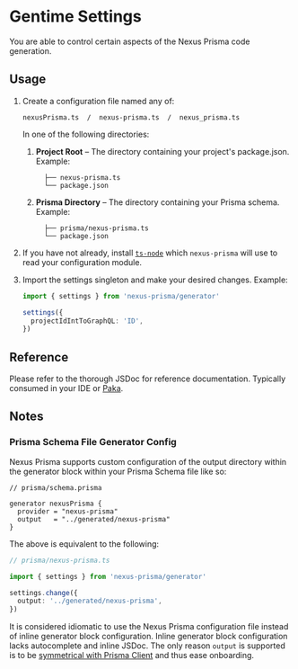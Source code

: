 # Gentime Settings

You are able to control certain aspects of the Nexus Prisma code generation.

## Usage

1. Create a configuration file named any of:

   ```
   nexusPrisma.ts  /  nexus-prisma.ts  /  nexus_prisma.ts
   ```

   In one of the following directories:

   1. **Project Root** – The directory containing your project's package.json. Example:

      ```
        ├── nexus-prisma.ts
        └── package.json
      ```

   2. **Prisma Directory** – The directory containing your Prisma schema. Example:

      ```
        ├── prisma/nexus-prisma.ts
        └── package.json
      ```

2. If you have not already, install [`ts-node`](https://github.com/TypeStrong/ts-node) which `nexus-prisma` will use to read your configuration module.

3. Import the settings singleton and make your desired changes. Example:

   ```ts
   import { settings } from 'nexus-prisma/generator'

   settings({
     projectIdIntToGraphQL: 'ID',
   })
   ```

## Reference

Please refer to the thorough JSDoc for reference documentation. Typically consumed in your IDE or [Paka](https://paka.dev/npm/nexus-prisma).

## Notes

### Prisma Schema File Generator Config

Nexus Prisma supports custom configuration of the output directory within the generator block within your Prisma Schema file like so:

```
// prisma/schema.prisma

generator nexusPrisma {
  provider = "nexus-prisma"
  output   = "../generated/nexus-prisma"
}
```

The above is equivalent to the following:

```ts
// prisma/nexus-prisma.ts

import { settings } from 'nexus-prisma/generator'

settings.change({
  output: '../generated/nexus-prisma',
})
```

It is considered idiomatic to use the Nexus Prisma configuration file instead of inline generator block configuration. Inline generator block configuration lacks autocomplete and inline JSDoc. The only reason `output` is supported is to be [symmetrical with Prisma Client](https://www.prisma.io/docs/concepts/components/prisma-client/working-with-prismaclient/generating-prisma-client#the-location-of-prisma-client) and thus ease onboarding.
